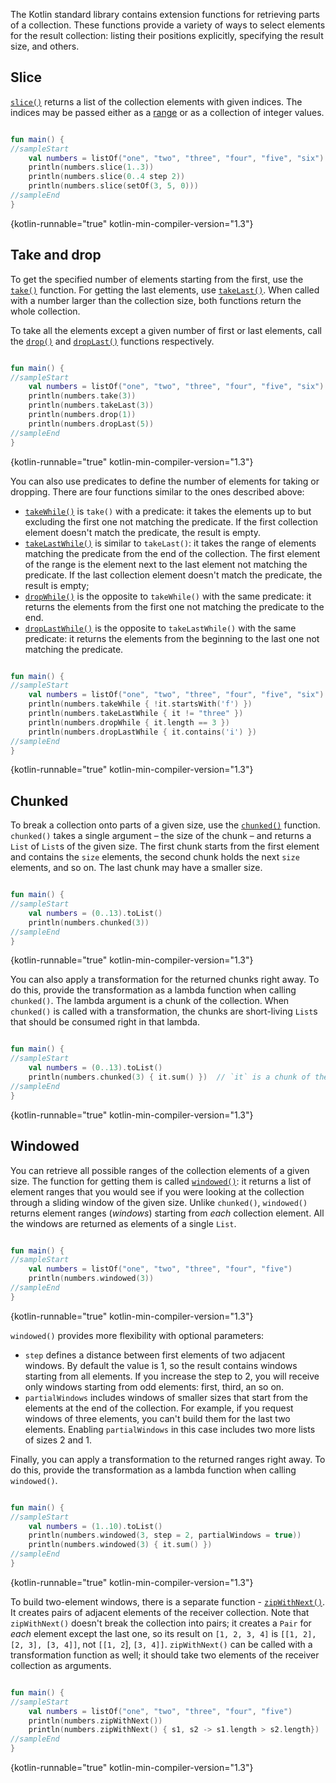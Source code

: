 [//]: # (title: Retrieve collection parts)

The Kotlin standard library contains extension functions for retrieving parts of a collection.
These functions provide a variety of ways to select elements for the result collection: listing their positions explicitly,
specifying the result size, and others. 

## Slice

[`slice()`](https://kotlinlang.org/api/latest/jvm/stdlib/kotlin.collections/slice.html) returns a list of the collection
elements with given indices. The indices may be passed either as a [range](ranges.md) or as a collection of integer values. 

```kotlin

fun main() {
//sampleStart    
    val numbers = listOf("one", "two", "three", "four", "five", "six")    
    println(numbers.slice(1..3))
    println(numbers.slice(0..4 step 2))
    println(numbers.slice(setOf(3, 5, 0)))    
//sampleEnd
}
```
{kotlin-runnable="true" kotlin-min-compiler-version="1.3"}

## Take and drop

To get the specified number of elements starting from the first, use the [`take()`](https://kotlinlang.org/api/latest/jvm/stdlib/kotlin.collections/take.html) function.
For getting the last elements, use [`takeLast()`](https://kotlinlang.org/api/latest/jvm/stdlib/kotlin.collections/take-last.html).
When called with a number larger than the collection size, both functions return the whole collection.  

To take all the elements except a given number of first or last elements, call the [`drop()`](https://kotlinlang.org/api/latest/jvm/stdlib/kotlin.collections/drop.html)
and [`dropLast()`](https://kotlinlang.org/api/latest/jvm/stdlib/kotlin.collections/drop-last.html) functions respectively. 

```kotlin

fun main() {
//sampleStart
    val numbers = listOf("one", "two", "three", "four", "five", "six")
    println(numbers.take(3))
    println(numbers.takeLast(3))
    println(numbers.drop(1))
    println(numbers.dropLast(5))
//sampleEnd
}
```
{kotlin-runnable="true" kotlin-min-compiler-version="1.3"}

You can also use predicates to define the number of elements for taking or dropping.
There are four functions similar to the ones described above:

* [`takeWhile()`](https://kotlinlang.org/api/latest/jvm/stdlib/kotlin.collections/take-while.html) is `take()` with a predicate: it takes the elements up to but excluding the first one not matching the predicate. If the first collection element doesn't match the predicate, the result is empty.
* [`takeLastWhile()`](https://kotlinlang.org/api/latest/jvm/stdlib/kotlin.collections/take-last-while.html) is similar to `takeLast()`: it takes the range of elements matching the predicate from the end of the collection. The first element of the range is the element next to the last element not matching the predicate. If the last collection element doesn't match the predicate, the result is empty;
* [`dropWhile()`](https://kotlinlang.org/api/latest/jvm/stdlib/kotlin.collections/drop-while.html) is the opposite to `takeWhile()` with the same predicate: it returns the elements from the first one not matching the predicate to the end.
* [`dropLastWhile()`](https://kotlinlang.org/api/latest/jvm/stdlib/kotlin.collections/drop-last-while.html) is the opposite to `takeLastWhile()` with the same predicate: it returns the elements from the beginning to the last one not matching the predicate.

```kotlin

fun main() {
//sampleStart
    val numbers = listOf("one", "two", "three", "four", "five", "six")
    println(numbers.takeWhile { !it.startsWith('f') })
    println(numbers.takeLastWhile { it != "three" })
    println(numbers.dropWhile { it.length == 3 })
    println(numbers.dropLastWhile { it.contains('i') })
//sampleEnd
}
```
{kotlin-runnable="true" kotlin-min-compiler-version="1.3"}

## Chunked

To break a collection onto parts of a given size, use the [`chunked()`](https://kotlinlang.org/api/latest/jvm/stdlib/kotlin.collections/chunked.html) function.
`chunked()` takes a single argument – the size of the chunk – and returns a `List` of `List`s of the given size.
The first chunk starts from the first element and contains the `size` elements, the second chunk holds the next `size` elements,
and so on. The last chunk may have a smaller size. 

```kotlin

fun main() {
//sampleStart
    val numbers = (0..13).toList()
    println(numbers.chunked(3))
//sampleEnd
}
```
{kotlin-runnable="true" kotlin-min-compiler-version="1.3"}

You can also apply a transformation for the returned chunks right away.
To do this, provide the transformation as a lambda function when calling `chunked()`.
The lambda argument is a chunk of the collection. When `chunked()` is called with a transformation,
the chunks are short-living `List`s that should be consumed right in that lambda.  

```kotlin

fun main() {
//sampleStart
    val numbers = (0..13).toList() 
    println(numbers.chunked(3) { it.sum() })  // `it` is a chunk of the original collection
//sampleEnd
}
```
{kotlin-runnable="true" kotlin-min-compiler-version="1.3"}

## Windowed

You can retrieve all possible ranges of the collection elements of a given size.
The function for getting them is called [`windowed()`](https://kotlinlang.org/api/latest/jvm/stdlib/kotlin.collections/windowed.html):
it returns a list of element ranges that you would see if you were looking at the collection through a sliding window of the given size.
Unlike `chunked()`,  `windowed()` returns element ranges (_windows_) starting from *each* collection element.
All the windows are returned as elements of a single `List`.

```kotlin

fun main() {
//sampleStart
    val numbers = listOf("one", "two", "three", "four", "five")    
    println(numbers.windowed(3))
//sampleEnd
}
```
{kotlin-runnable="true" kotlin-min-compiler-version="1.3"}

`windowed()` provides more flexibility with optional parameters:

* `step` defines a distance between first elements of two adjacent windows. By default the value is 1, so the result contains windows starting from all elements. If you increase the step to 2, you will receive only windows starting from odd elements: first, third, an so on.
* `partialWindows` includes windows of smaller sizes that start from the elements at the end of the collection. For example, if you request windows of three elements, you can't build them for the last two elements. Enabling `partialWindows` in this case includes two more lists of sizes 2 and 1.

Finally, you can apply a transformation to the returned ranges right away.
To do this, provide the transformation as a lambda function when calling `windowed()`.

```kotlin

fun main() {
//sampleStart
    val numbers = (1..10).toList()
    println(numbers.windowed(3, step = 2, partialWindows = true))
    println(numbers.windowed(3) { it.sum() })
//sampleEnd
}
```
{kotlin-runnable="true" kotlin-min-compiler-version="1.3"}

To build two-element windows, there is a separate function - [`zipWithNext()`](https://kotlinlang.org/api/latest/jvm/stdlib/kotlin.collections/zip-with-next.html).
It creates pairs of adjacent elements of the receiver collection.
Note that `zipWithNext()` doesn't break the collection into pairs; it creates a `Pair` for _each_ element except the last
one, so its result on `[1, 2, 3, 4]` is `[[1, 2], [2, 3], [3, 4]]`, not `[[1, 2`], `[3, 4]]`.
`zipWithNext()` can be called with a transformation function as well; it should take two elements of the receiver collection
as arguments.

```kotlin

fun main() {
//sampleStart
    val numbers = listOf("one", "two", "three", "four", "five")    
    println(numbers.zipWithNext())
    println(numbers.zipWithNext() { s1, s2 -> s1.length > s2.length})
//sampleEnd
}
```
{kotlin-runnable="true" kotlin-min-compiler-version="1.3"}
